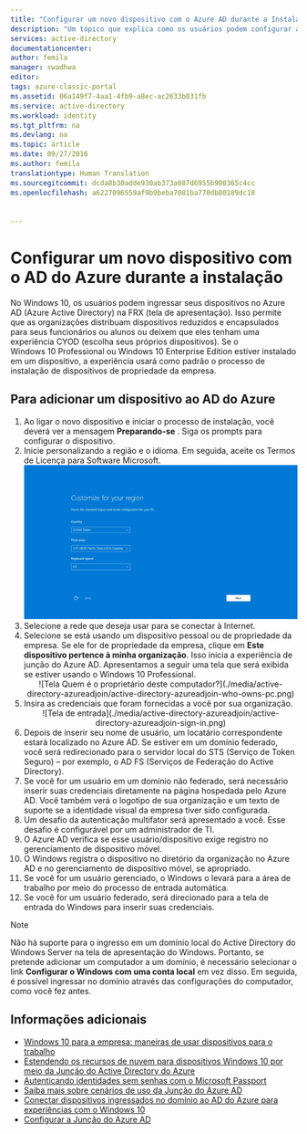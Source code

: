 ```yaml
---
title: "Configurar um novo dispositivo com o Azure AD durante a Instalação | Microsoft Docs"
description: "Um tópico que explica como os usuários podem configurar a Junção do Azure AD durante sua experiência de primeira execução."
services: active-directory
documentationcenter: 
author: femila
manager: swadhwa
editor: 
tags: azure-classic-portal
ms.assetid: 06a149f7-4aa1-4fb9-a8ec-ac2633b031fb
ms.service: active-directory
ms.workload: identity
ms.tgt_pltfrm: na
ms.devlang: na
ms.topic: article
ms.date: 09/27/2016
ms.author: femila
translationtype: Human Translation
ms.sourcegitcommit: dcda8b30adde930ab373a087d6955b900365c4cc
ms.openlocfilehash: a6227096559af9b9beba7081ba770db80189dc18


---
```

# <a name="set-up-a-new-device-with-azure-ad-during-setup"></a>Configurar um novo dispositivo com o AD do Azure durante a instalação
No Windows 10, os usuários podem ingressar seus dispositivos no Azure AD (Azure Active Directory) na FRX (tela de apresentação). Isso permite que as organizações distribuam dispositivos reduzidos e encapsulados para seus funcionários ou alunos ou deixem que eles tenham uma experiência CYOD (escolha seus próprios dispositivos).
Se o Windows 10 Professional ou Windows 10 Enterprise Edition estiver instalado em um dispositivo, a experiência usará como padrão o processo de instalação de dispositivos de propriedade da empresa.

## <a name="to-join-a-device-to-azure-ad"></a>Para adicionar um dispositivo ao AD do Azure
1. Ao ligar o novo dispositivo e iniciar o processo de instalação, você deverá ver a mensagem **Preparando-se** . Siga os prompts para configurar o dispositivo.
2. Inicie personalizando a região e o idioma. Em seguida, aceite os Termos de Licença para Software Microsoft.
   ![Personalizar a região](./media/active-directory-azureadjoin/active-directory-azureadjoin-customize-region.png)
3. Selecione a rede que deseja usar para se conectar à Internet.
4. Selecione se está usando um dispositivo pessoal ou de propriedade da empresa. Se ele for de propriedade da empresa, clique em **Este dispositivo pertence à minha organização**. Isso inicia a experiência de junção do Azure AD. Apresentamos a seguir uma tela que será exibida se estiver usando o Windows 10 Professional.
   <center>
   ![Tela Quem é o proprietário deste computador?](./media/active-directory-azureadjoin/active-directory-azureadjoin-who-owns-pc.png)
5. Insira as credenciais que foram fornecidas a você por sua organização.
   <center>
   ![Tela de entrada](./media/active-directory-azureadjoin/active-directory-azureadjoin-sign-in.png)
6. Depois de inserir seu nome de usuário, um locatário correspondente estará localizado no Azure AD. Se estiver em um domínio federado, você será redirecionado para o servidor local do STS (Serviço de Token Seguro) – por exemplo, o AD FS (Serviços de Federação do Active Directory).
7. Se você for um usuário em um domínio não federado, será necessário inserir suas credenciais diretamente na página hospedada pelo Azure AD. Você também verá o logotipo de sua organização e um texto de suporte se a identidade visual da empresa tiver sido configurada.
8. Um desafio da autenticação multifator será apresentado a você. Esse desafio é configurável por um administrador de TI.
9. O Azure AD verifica se esse usuário/dispositivo exige registro no gerenciamento de dispositivo móvel.
10. O Windows registra o dispositivo no diretório da organização no Azure AD e no gerenciamento de dispositivo móvel, se apropriado.
11. Se você for um usuário gerenciado, o Windows o levará para a área de trabalho por meio do processo de entrada automática.
12. Se você for um usuário federado, será direcionado para a tela de entrada do Windows para inserir suas credenciais.

> [!NOTE]
> Não há suporte para o ingresso em um domínio local do Active Directory do Windows Server na tela de apresentação do Windows. Portanto, se pretende adicionar um computador a um domínio, é necessário selecionar o link **Configurar o Windows com uma conta local** em vez disso. Em seguida, é possível ingressar no domínio através das configurações do computador, como você fez antes.
> 
> 

## <a name="additional-information"></a>Informações adicionais
* [Windows 10 para a empresa: maneiras de usar dispositivos para o trabalho](active-directory-azureadjoin-windows10-devices-overview.md)
* [Estendendo os recursos de nuvem para dispositivos Windows 10 por meio da Junção do Active Directory do Azure](active-directory-azureadjoin-user-upgrade.md)
* [Autenticando identidades sem senhas com o Microsoft Passport](active-directory-azureadjoin-passport.md)
* [Saiba mais sobre cenários de uso da Junção do Azure AD](active-directory-azureadjoin-deployment-aadjoindirect.md)
* [Conectar dispositivos ingressados no domínio ao AD do Azure para experiências com o Windows 10](active-directory-azureadjoin-devices-group-policy.md)
* [Configurar a Junção do Azure AD](active-directory-azureadjoin-setup.md)




<!--HONumber=Dec16_HO5-->


